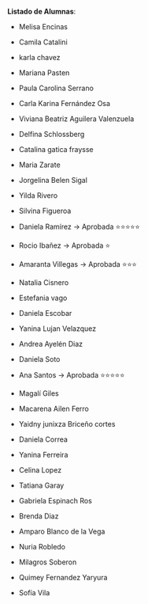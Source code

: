 **Listado de Alumnas**:

- Melisa Encinas
- Camila Catalini
- karla chavez
- Mariana Pasten

- Paula Carolina Serrano 
- Carla Karina Fernández Osa
- Viviana Beatriz Aguilera Valenzuela 
- Delfina Schlossberg 

- Catalina gatica fraysse
- Maria Zarate
- Jorgelina Belen Sigal
- Yilda Rivero

- Silvina Figueroa
- Daniela Ramírez -> Aprobada ⭐⭐⭐⭐⭐
- Rocio Ibañez -> Aprobada ⭐
- Amaranta Villegas -> Aprobada ⭐⭐⭐

- Natalia Cisnero
- Estefania vago
- Daniela Escobar
- Yanina Lujan Velazquez 

- Andrea Ayelén Diaz
- Daniela Soto
- Ana Santos -> Aprobada ⭐⭐⭐⭐⭐
- Magalí Giles

- Macarena Ailen Ferro
- Yaidny junixza Briceño cortes
- Daniela Correa
- Yanina Ferreira 
- Celina Lopez

- Tatiana  Garay
- Gabriela Espinach Ros
- Brenda Diaz
- Amparo Blanco de la Vega

- Nuria Robledo
- Milagros Soberon
- Quimey Fernandez Yaryura
- Sofía Vila
